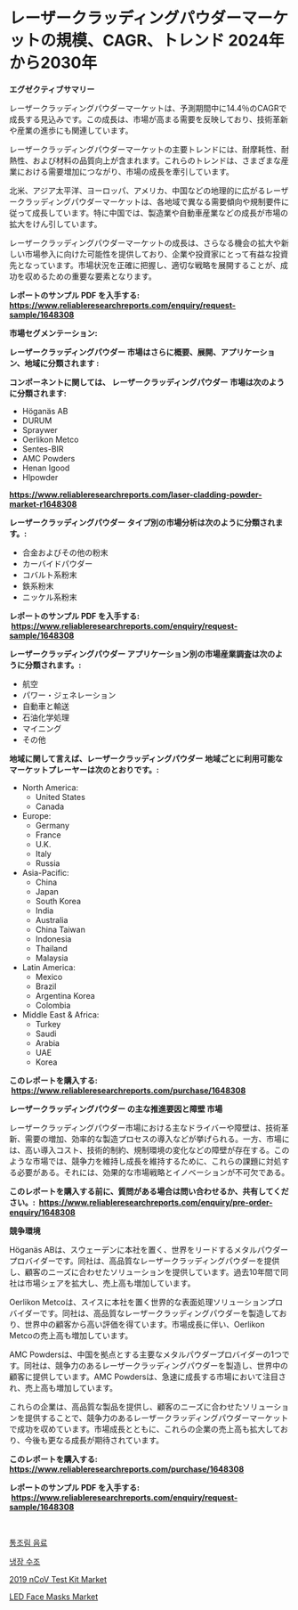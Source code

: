 <p><h1>レーザークラッディングパウダーマーケットの規模、CAGR、トレンド 2024年から2030年</h1></p><p><strong>エグゼクティブサマリー</strong></p>
<p><p>レーザークラッディングパウダーマーケットは、予測期間中に14.4％のCAGRで成長する見込みです。この成長は、市場が高まる需要を反映しており、技術革新や産業の進歩にも関連しています。</p><p>レーザークラッディングパウダーマーケットの主要トレンドには、耐摩耗性、耐熱性、および材料の品質向上が含まれます。これらのトレンドは、さまざまな産業における需要増加につながり、市場の成長を牽引しています。</p><p>北米、アジア太平洋、ヨーロッパ、アメリカ、中国などの地理的に広がるレーザークラッディングパウダーマーケットは、各地域で異なる需要傾向や規制要件に従って成長しています。特に中国では、製造業や自動車産業などの成長が市場の拡大をけん引しています。</p><p>レーザークラッディングパウダーマーケットの成長は、さらなる機会の拡大や新しい市場参入に向けた可能性を提供しており、企業や投資家にとって有益な投資先となっています。市場状況を正確に把握し、適切な戦略を展開することが、成功を収めるための重要な要素となります。</p></p>
<p><strong>レポートのサンプル PDF を入手する: <a href="https://www.reliableresearchreports.com/enquiry/request-sample/1648308">https://www.reliableresearchreports.com/enquiry/request-sample/1648308</a></strong></p>
<p><strong>市場セグメンテーション:</strong></p>
<p><strong> レーザークラッディングパウダー 市場はさらに概要、展開、アプリケーション、地域に分類されます :</strong></p>
<p><strong>コンポーネントに関しては、 レーザークラッディングパウダー 市場は次のように分類されます: &nbsp;</strong></p>
<p><ul><li>Höganäs AB</li><li>DURUM</li><li>Spraywer</li><li>Oerlikon Metco</li><li>Sentes-BIR</li><li>AMC Powders</li><li>Henan Igood</li><li>Hlpowder</li></ul></p>
<p><strong><a href="https://www.reliableresearchreports.com/laser-cladding-powder-market-r1648308">https://www.reliableresearchreports.com/laser-cladding-powder-market-r1648308</a></strong></p>
<p><strong> レーザークラッディングパウダー タイプ別の市場分析は次のように分類されます。:</strong></p>
<p><ul><li>合金およびその他の粉末</li><li>カーバイドパウダー</li><li>コバルト系粉末</li><li>鉄系粉末</li><li>ニッケル系粉末</li></ul></p>
<p><strong>レポートのサンプル PDF を入手する: &nbsp;<a href="https://www.reliableresearchreports.com/enquiry/request-sample/1648308">https://www.reliableresearchreports.com/enquiry/request-sample/1648308</a></strong></p>
<p><strong> レーザークラッディングパウダー アプリケーション別の市場産業調査は次のように分類されます。:</strong></p>
<p><ul><li>航空</li><li>パワー・ジェネレーション</li><li>自動車と輸送</li><li>石油化学処理</li><li>マイニング</li><li>その他</li></ul></p>
<p><strong>地域に関して言えば、レーザークラッディングパウダー 地域ごとに利用可能なマーケットプレーヤーは次のとおりです。:</strong></p>
<p><ul>
    <li>
        North America:
        <ul>
            <li>United States</li>
            <li>Canada</li>
        </ul>
    </li>
    <li>
        Europe:
        <ul>
            <li>Germany</li>
            <li>France</li>
            <li>U.K.</li>
            <li>Italy</li>
            <li>Russia</li>
        </ul>
    </li>
    <li>
        Asia-Pacific:
        <ul>
            <li>China</li>
            <li>Japan</li>
            <li>South Korea</li>
            <li>India</li>
            <li>Australia</li>
            <li>China Taiwan</li>
            <li>Indonesia</li>
            <li>Thailand</li>
            <li>Malaysia</li>
        </ul>
    </li>
    <li>
        Latin America:
        <ul>
            <li>Mexico</li>
            <li>Brazil</li>
            <li>Argentina Korea</li>
            <li>Colombia</li>
        </ul>
    </li>
    <li>
        Middle East & Africa:
        <ul>
            <li>Turkey</li>
            <li>Saudi</li>
            <li>Arabia</li>
            <li>UAE</li>
            <li>Korea</li>
        </ul>
    </li>
    </ul></p>
<p><strong>このレポートを購入する: &nbsp;<a href="https://www.reliableresearchreports.com/purchase/1648308">https://www.reliableresearchreports.com/purchase/1648308</a></strong></p>
<p><strong>レーザークラッディングパウダー の主な推進要因と障壁 市場</strong></p>
<p><p>レーザークラッディングパウダー市場における主なドライバーや障壁は、技術革新、需要の増加、効率的な製造プロセスの導入などが挙げられる。一方、市場には、高い導入コスト、技術的制約、規制環境の変化などの障壁が存在する。このような市場では、競争力を維持し成長を維持するために、これらの課題に対処する必要がある。それには、効果的な市場戦略とイノベーションが不可欠である。</p></p>
<p><strong>このレポートを購入する前に、質問がある場合は問い合わせるか、共有してください。:&nbsp; <a href="https://www.reliableresearchreports.com/enquiry/pre-order-enquiry/1648308">https://www.reliableresearchreports.com/enquiry/pre-order-enquiry/1648308</a></strong></p>
<p><strong>競争環境</strong></p>
<p><p>Höganäs ABは、スウェーデンに本社を置く、世界をリードするメタルパウダープロバイダーです。同社は、高品質なレーザークラッディングパウダーを提供し、顧客のニーズに合わせたソリューションを提供しています。過去10年間で同社は市場シェアを拡大し、売上高も増加しています。</p><p>Oerlikon Metcoは、スイスに本社を置く世界的な表面処理ソリューションプロバイダーです。同社は、高品質なレーザークラッディングパウダーを製造しており、世界中の顧客から高い評価を得ています。市場成長に伴い、Oerlikon Metcoの売上高も増加しています。</p><p>AMC Powdersは、中国を拠点とする主要なメタルパウダープロバイダーの1つです。同社は、競争力のあるレーザークラッディングパウダーを製造し、世界中の顧客に提供しています。AMC Powdersは、急速に成長する市場において注目され、売上高も増加しています。</p><p>これらの企業は、高品質な製品を提供し、顧客のニーズに合わせたソリューションを提供することで、競争力のあるレーザークラッディングパウダーマーケットで成功を収めています。市場成長とともに、これらの企業の売上高も拡大しており、今後も更なる成長が期待されています。</p></p>
<p><strong>このレポートを購入する: &nbsp; <a href="https://www.reliableresearchreports.com/purchase/1648308">https://www.reliableresearchreports.com/purchase/1648308</a></strong></p>
<p><strong>レポートのサンプル PDF を入手する: &nbsp;<a href="https://www.reliableresearchreports.com/enquiry/request-sample/1648308">https://www.reliableresearchreports.com/enquiry/request-sample/1648308</a></strong><strong></strong></p>
<p>&nbsp;</p>
<p><p><a href="https://medium.com/@kasandrarempel/%EC%BA%94-%EC%9D%8C%EB%A3%8C-%EC%8B%9C%EC%9E%A5-%EA%B7%9C%EB%AA%A8%EB%8A%94-%EC%84%B8%EA%B3%84-%EC%82%B0%EC%97%85%EC%97%90%EC%84%9C-%EC%B5%9C%EC%A0%81%EC%9D%98-%EB%A7%88%EC%BC%80%ED%8C%85-%EC%B1%84%EB%84%90%EC%9D%84-%EB%B3%B4%EC%97%AC%EC%A4%8D%EB%8B%88%EB%8B%A4-4fa994b92d61">통조림 음료</a></p><p><a href="https://github.com/laholand/Market-Research-Report-List-3/blob/main/464884025574.md">냉장 수조</a></p><p><a href="https://www.linkedin.com/pulse/2019-ncov-test-kit-market-comprehensive-assessment-type-bbnse?trackingId=QbOgcYtz7%2BO4lkccHovFOQ%3D%3D">2019 nCoV Test Kit Market</a></p><p><a href="https://www.linkedin.com/pulse/decoding-led-face-masks-market-metrics-share-trends-growth-m4jme?trackingId=a4Z9%2FlkpLK9mC26fLUcMEw%3D%3D">LED Face Masks Market</a></p></p>